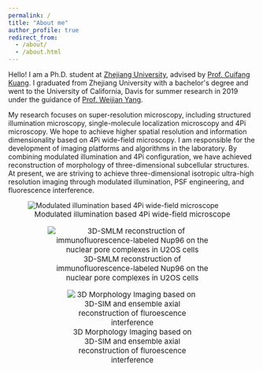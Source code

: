 ```yaml
---
permalink: /
title: "About me"
author_profile: true
redirect_from: 
  - /about/
  - /about.html
---
```


Hello! I am a Ph.D. student at [Zhejiang University](https://www.zju.edu.cn), advised by [Prof. Cuifang Kuang](https://person.zju.edu.cn/en/cfkuang). I graduated from Zhejiang University with a bachelor's degree and went to the University of California, Davis for summer research in 2019 under the guidance of [Prof. Weijian Yang](https://www.ece.ucdavis.edu/~wejyang/member.html).

My research focuses on super-resolution microscopy, including structured illumination microscopy, single-molecule localization microscopy and 4Pi microscopy. We hope to achieve higher spatial resolution and information dimensionality based on 4Pi wide-field microscopy. I am responsible for the development of imaging platforms and algorithms in the laboratory. By combining modulated illumination and 4Pi configuration, we have achieved reconstruction of morphology of three-dimensional subcellular structures. At present, we are striving to achieve three-dimensional isotropic ultra-high resolution imaging through modulated illumination, PSF engineering, and fluorescence interference.

<figure>
  <img src="https://cesc-gan.github.io/images/4Pi.jpg" alt="Modulated illumination based 4Pi wide-field microscope">
  <figcaption style="text-align: center; font-size: 15px;">Modulated illumination based 4Pi wide-field microscope

<figure>
<img src="https://cesc-gan.github.io/images/NPC.jpg" alt="3D-SMLM reconstruction of immunofluorescence-labeled Nup96 on the nuclear pore complexes in U2OS cells">
<figcaption style="text-align: center; font-size: 15px;">3D-SMLM reconstruction of immunofluorescence-labeled Nup96 on the nuclear pore complexes in U2OS cells

<figure>
<img src="https://cesc-gan.github.io/images/FI-SIM.jpg" alt="3D Morphology Imaging based on 3D-SIM and ensemble axial reconstruction of fluroescence interference"> 
<figcaption style="text-align: center; font-size: 15px;">3D Morphology Imaging based on 3D-SIM and ensemble axial reconstruction of fluroescence interference